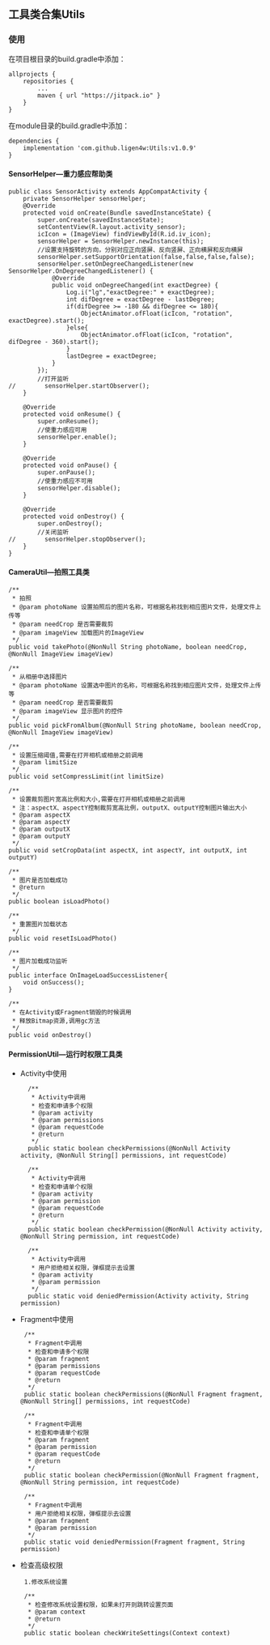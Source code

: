 ## 工具类合集Utils
### 使用
在项目根目录的build.gradle中添加：

    allprojects {
        repositories {
            ...
            maven { url "https://jitpack.io" } 
        }
    }
在module目录的build.gradle中添加：
    
    dependencies {
        implementation 'com.github.ligen4w:Utils:v1.0.9' 
    } 
#### SensorHelper—重力感应帮助类

    public class SensorActivity extends AppCompatActivity {
        private SensorHelper sensorHelper;
        @Override
        protected void onCreate(Bundle savedInstanceState) {
            super.onCreate(savedInstanceState);
            setContentView(R.layout.activity_sensor);
            icIcon = (ImageView) findViewById(R.id.iv_icon);
            sensorHelper = SensorHelper.newInstance(this);
            //设置支持旋转的方向，分别对应正向竖屏、反向竖屏、正向横屏和反向横屏
            sensorHelper.setSupportOrientation(false,false,false,false);
            sensorHelper.setOnDegreeChangedListener(new SensorHelper.OnDegreeChangedListener() {
                @Override
                public void onDegreeChanged(int exactDegree) {
                    Log.i("lg","exactDegree:" + exactDegree);
                    int difDegree = exactDegree - lastDegree;
                    if(difDegree >= -180 && difDegree <= 180){
                        ObjectAnimator.ofFloat(icIcon, "rotation", exactDegree).start();
                    }else{
                        ObjectAnimator.ofFloat(icIcon, "rotation", difDegree - 360).start();
                    }
                    lastDegree = exactDegree;
                }
            });
            //打开监听
    //        sensorHelper.startObserver();
        }

        @Override
        protected void onResume() {
            super.onResume();
            //使重力感应可用
            sensorHelper.enable();
        }

        @Override
        protected void onPause() {
            super.onPause();
            //使重力感应不可用
            sensorHelper.disable();
        }

        @Override
        protected void onDestroy() {
            super.onDestroy();
            //关闭监听
    //        sensorHelper.stopObserver();
        }
    }

#### CameraUtil—拍照工具类

    /**
     * 拍照
     * @param photoName 设置拍照后的图片名称，可根据名称找到相应图片文件，处理文件上传等
     * @param needCrop 是否需要裁剪
     * @param imageView 加载图片的ImageView
     */
    public void takePhoto(@NonNull String photoName, boolean needCrop, @NonNull ImageView imageView)

    /**
     * 从相册中选择图片
     * @param photoName 设置选中图片的名称，可根据名称找到相应图片文件，处理文件上传等
     * @param needCrop 是否需要裁剪
     * @param imageView 显示图片的控件
     */
    public void pickFromAlbum(@NonNull String photoName, boolean needCrop, @NonNull ImageView imageView)

    /**
     * 设置压缩阈值,需要在打开相机或相册之前调用
     * @param limitSize
     */
    public void setCompressLimit(int limitSize)

    /**
     * 设置裁剪图片宽高比例和大小,需要在打开相机或相册之前调用
     * 注：aspectX、aspectY控制裁剪宽高比例，outputX、outputY控制图片输出大小
     * @param aspectX
     * @param aspectY
     * @param outputX
     * @param outputY
     */
    public void setCropData(int aspectX, int aspectY, int outputX, int outputY)

    /**
     * 图片是否加载成功
     * @return
     */
    public boolean isLoadPhoto()

    /**
     * 重置图片加载状态
     */
    public void resetIsLoadPhoto()

    /**
     * 图片加载成功监听
     */
    public interface OnImageLoadSuccessListener{
        void onSuccess();
    }

    /**
     * 在Activity或Fragment销毁的时候调用
     * 释放Bitmap资源,调用gc方法
     */
    public void onDestroy()

 #### PermissionUtil—运行时权限工具类
 
* Activity中使用
 
        /**
         * Activity中调用
         * 检查和申请多个权限
         * @param activity
         * @param permissions
         * @param requestCode
         * @return
         */
        public static boolean checkPermissions(@NonNull Activity activity, @NonNull String[] permissions, int requestCode)

        /**
         * Activity中调用
         * 检查和申请单个权限
         * @param activity
         * @param permission
         * @param requestCode
         * @return
         */
        public static boolean checkPermission(@NonNull Activity activity, @NonNull String permission, int requestCode)

        /**
         * Activity中调用
         * 用户拒绝相关权限，弹框提示去设置
         * @param activity
         * @param permission
         */
        public static void deniedPermission(Activity activity, String permission)
        
 * Fragment中使用
 
        /**
         * Fragment中调用
         * 检查和申请多个权限
         * @param fragment
         * @param permissions
         * @param requestCode
         * @return
         */
        public static boolean checkPermissions(@NonNull Fragment fragment, @NonNull String[] permissions, int requestCode)
    
        /**
         * Fragment中调用
         * 检查和申请单个权限
         * @param fragment
         * @param permission
         * @param requestCode
         * @return
         */
        public static boolean checkPermission(@NonNull Fragment fragment, @NonNull String permission, int requestCode)

        /**
         * Fragment中调用
         * 用户拒绝相关权限，弹框提示去设置
         * @param fragment
         * @param permission
         */
        public static void deniedPermission(Fragment fragment, String permission)
    
 * 检查高级权限
 
        1.修改系统设置

        /**
         * 检查修改系统设置权限，如果未打开则跳转设置页面
         * @param context
         * @return
         */
        public static boolean checkWriteSettings(Context context)
